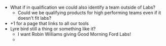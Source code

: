 - What if in qualification we could also identify a team outside of Labs?
	- Could we be qualifying products for high performing teams even if it doesn't fit labs?
- +1 for a page that links to all our tools
- Lyre bird still a thing or something like it?
	- I want Robin Williams giving Good Morning Ford Labs!
	-